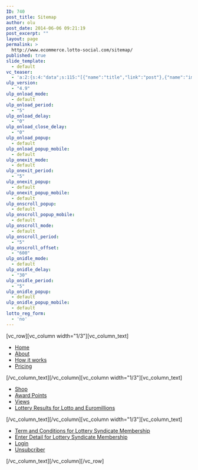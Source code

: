 ```yaml
---
ID: 740
post_title: Sitemap
author: olu
post_date: 2014-06-06 09:21:19
post_excerpt: ""
layout: page
permalink: >
  http://www.ecommerce.lotto-social.com/sitemap/
published: true
slide_template:
  - default
vc_teaser:
  - 'a:2:{s:4:"data";s:115:"[{"name":"title","link":"post"},{"name":"image","image":"featured","link":"none"},{"name":"text","mode":"excerpt"}]";s:7:"bgcolor";s:0:"";}'
ulp_version:
  - "4.9"
ulp_onload_mode:
  - default
ulp_onload_period:
  - "5"
ulp_onload_delay:
  - "0"
ulp_onload_close_delay:
  - "0"
ulp_onload_popup:
  - default
ulp_onload_popup_mobile:
  - default
ulp_onexit_mode:
  - default
ulp_onexit_period:
  - "5"
ulp_onexit_popup:
  - default
ulp_onexit_popup_mobile:
  - default
ulp_onscroll_popup:
  - default
ulp_onscroll_popup_mobile:
  - default
ulp_onscroll_mode:
  - default
ulp_onscroll_period:
  - "5"
ulp_onscroll_offset:
  - "600"
ulp_onidle_mode:
  - default
ulp_onidle_delay:
  - "30"
ulp_onidle_period:
  - "5"
ulp_onidle_popup:
  - default
ulp_onidle_popup_mobile:
  - default
lotto_reg_form:
  - 'no'
---
```

[vc_row][vc_column width="1/3"][vc_column_text]
<ul class="menu-bar ">
	<li><a href="http://www.ecommerce.lotto-social.com/">Home</a></li>
	<li><a href="http://www.ecommerce.lotto-social.com/about/">About</a></li>
	<li><a href="http://www.ecommerce.lotto-social.com/how-it-works/">How it works</a></li>
	<li><a href="http://www.ecommerce.lotto-social.com/pricing/">Pricing</a></li>
</ul>
[/vc_column_text][/vc_column][vc_column width="1/3"][vc_column_text]
<ul class="menu-bar">
	<li><a href="http://www.ecommerce.lotto-social.com/shop/">Shop</a></li>
	<li><a href="http://www.ecommerce.lotto-social.com/product/awards-point/">Award Points</a></li>
	<li><a href="http://www.ecommerce.lotto-social.com/wishlist/view/">Views</a></li>
	<li><a href="http://www.ecommerce.lotto-social.com/lottery-results-for-lotto-and-euromillions/">Lottery Results for Lotto and Euromillions</a></li>
</ul>
[/vc_column_text][/vc_column][vc_column width="1/3"][vc_column_text]
<ul class="menu-bar">
	<li><a href="http://www.ecommerce.lotto-social.com/terms-and-conditions-for-lottery-syndicate-service/">Term and Conditions for Lottery Syndicate Membership</a></li>
	<li><a href="http://www.ecommerce.lotto-social.com/enter-details-for-lottery-syndicate-membership/"> Enter Detail for Lottery Syndicate Membership</a></li>
	<li><a href="http://www.ecommerce.lotto-social.com/login/">Login</a></li>
	<li><a href="http://www.ecommerce.lotto-social.com/unsubscriber/"> Unsubcriber</a></li>
</ul>
[/vc_column_text][/vc_column][/vc_row]